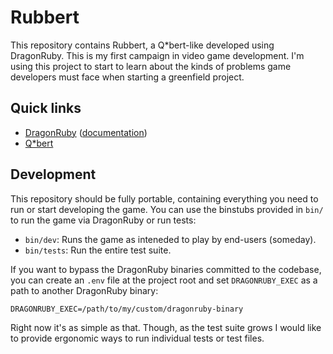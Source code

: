 # Rubbert

This repository contains Rubbert, a Q*bert-like developed using DragonRuby. This
is my first campaign in video game development. I'm using this project to start
to learn about the kinds of problems game developers must face when starting a
greenfield project.

## Quick links

- [DragonRuby][dr] ([documentation][dr-docs])
- [Q*bert][qb]

[dr]: https://dragonruby.org
[dr-docs]: https://docs.dragonruby.org
[qb]: https://en.wikipedia.org/wiki/Q*bert

## Development

This repository should be fully portable, containing everything you need to run
or start developing the game. You can use the binstubs provided in `bin/` to run
the game via DragonRuby or run tests:

  - `bin/dev`: Runs the game as inteneded to play by end-users (someday).
  - `bin/tests`: Run the entire test suite.

If you want to bypass the DragonRuby binaries committed to the codebase, you can
create an `.env` file at the project root and set `DRAGONRUBY_EXEC` as a path to
another DragonRuby binary:

    DRAGONRUBY_EXEC=/path/to/my/custom/dragonruby-binary

Right now it's as simple as that. Though, as the test suite grows I would like
to provide ergonomic ways to run individual tests or test files.
